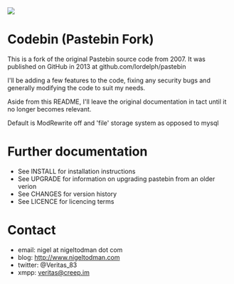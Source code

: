 <img src="https://i.gyazo.com/9ad9793b5bae61cb53541aa56b9018b9.png">

Codebin (Pastebin Fork)
========

This is a fork of the original Pastebin source code from 2007. It was
published on GitHub in 2013 at github.com/lordelph/pastebin

I'll be adding a few features to the code, fixing any security bugs and
generally modifying the code to suit my needs.

Aside from this README, I'll leave the original documentation in tact until
it no longer becomes relevant.

Default is ModRewrite off and 'file' storage system as opposed to mysql

Further documentation
=====================
* See INSTALL for installation instructions
* See UPGRADE for information on upgrading pastebin from an older verion
* See CHANGES for version history
* See LICENCE for licencing terms

Contact
=======
* email: nigel at nigeltodman dot com
* blog: http://www.nigeltodman.com
* twitter: @Veritas_83
* xmpp: veritas@creep.im
